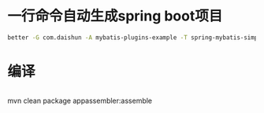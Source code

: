 # 一行命令自动生成spring boot项目
```bash
better -G com.daishun -A mybatis-plugins-example -T spring-mybatis-simple-example
```

# 编译
```bash

```
mvn clean package appassembler:assemble